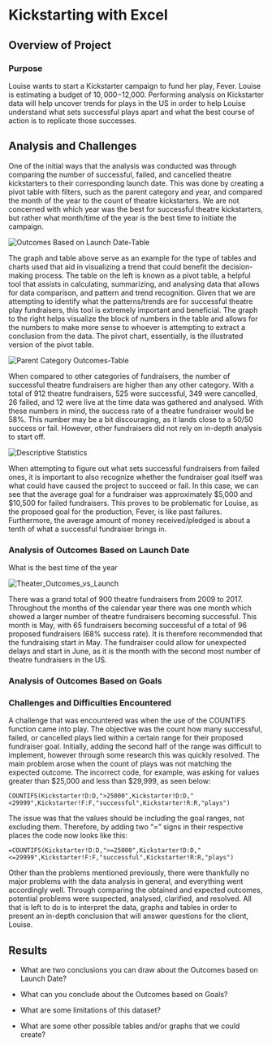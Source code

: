 # Kickstarting with Excel

## Overview of Project

### Purpose

Louise wants to start a Kickstarter campaign to fund her play, Fever. Louise is estimating a budget of $10,000-$12,000. Performing analysis on Kickstarter data will help uncover trends for plays in the US in order to help Louise understand what sets successful plays apart and what the best course of action is to replicate those successes.

## Analysis and Challenges

One of the initial ways that the analysis was conducted was through comparing the number of successful, failed, and cancelled theatre kickstarters to their corresponding launch date. This was done by creating a pivot table with filters, such as the parent category and year, and compared the month of the year to the count of theatre kickstarters. We are not concerned with which year was the best for successful theatre kickstarters, but rather what month/time of the year is the best time to initiate the campaign.

![Outcomes Based on Launch Date-Table](https://user-images.githubusercontent.com/111096246/187094409-51db5d65-857b-4ab1-821a-8f2e61cef7c4.PNG)

The graph and table above serve as an example for the type of tables and charts used that aid in visualizing a trend that could benefit the decision-making process. The table on the left is known as a pivot table, a helpful tool that assists in calculating, summarizing, and analysing data that allows for data comparison, and pattern and trend recognition. Given that we are attempting to identify what the patterns/trends are for successful theatre play fundraisers, this tool is extremely important and beneficial. The graph to the right helps visualize the block of numbers in the table and allows for the numbers to make more sense to whoever is attempting to extract a conclusion from the data. The pivot chart, essentially, is the illustrated version of the pivot table.

![Parent Category Outcomes-Table](https://user-images.githubusercontent.com/111096246/187531614-f7795ba6-8494-4342-a4e6-7ba0d3a1cb72.PNG)

When compared to other categories of fundraisers, the number of successful theatre fundraisers are higher than any other category. With a total of 912 theatre fundraisers, 525 were successful, 349 were cancelled, 26 failed, and 12 were live at the time data was gathered and analysed. With these numbers in mind, the success rate of a theatre fundraiser would be 58%. This number may be a bit discouraging, as it lands close to a 50/50 success or fail. However, other fundraisers did not rely on in-depth analysis to start off.

![Descriptive Statistics](https://user-images.githubusercontent.com/111096246/187531772-2f285d50-1238-4721-bd62-a69da7df1c61.PNG)

When attempting to figure out what sets successful fundraisers from failed ones, it is important to also recognize whether the fundraiser goal itself was what could have caused the project to succeed or fail. In this case, we can see that the average goal for a fundraiser was approximately $5,000 and $10,500 for failed fundraisers. This proves to be problematic for Louise, as the proposed goal for the production, Fever, is like past failures. Furthermore, the average amount of money received/pledged is about a tenth of what a successful fundraiser brings in.

### Analysis of Outcomes Based on Launch Date

What is the best time of the year 

![Theater_Outcomes_vs_Launch](https://user-images.githubusercontent.com/111096246/187095012-6d7f7fa4-5cce-4ffa-b36c-6ec2b2a235cd.png)

There was a grand total of 900 theatre fundraisers from 2009 to 2017. Throughout the months of the calendar year there was one month which showed a larger number of theatre fundraisers becoming successful. This month is May, with 65 fundraisers becoming successful of a total of 96 proposed fundraisers (68% success rate). It is therefore recommended that the fundraising start in May. The fundraiser could allow for unexpected delays and start in June, as it is the month with the second most number of theatre fundraisers in the US.

### Analysis of Outcomes Based on Goals

### Challenges and Difficulties Encountered

A challenge that was encountered was when the use of the COUNTIFS function came into play. The objective was the count how many successful, failed, or cancelled plays lied within a certain range for their proposed fundraiser goal. Initially, adding the second half of the range was difficult to implement, however through some research this was quickly resolved. The main problem arose when the count of plays was not matching the expected outcome. The incorrect code, for example, was asking for values greater than $25,000 and less than $29,999, as seen below:

```
COUNTIFS(Kickstarter!D:D,">25000",Kickstarter!D:D,"<29999",Kickstarter!F:F,"successful",Kickstarter!R:R,"plays")
```

The issue was that the values should be including the goal ranges, not excluding them. Therefore, by adding two “=” signs in their respective places the code now looks like this:

```
=COUNTIFS(Kickstarter!D:D,">=25000",Kickstarter!D:D,"<=29999",Kickstarter!F:F,"successful",Kickstarter!R:R,"plays")
```

Other than the problems mentioned previously, there were thankfully no major problems with the data analysis in general, and everything went accordingly well. Through comparing the obtained and expected outcomes, potential problems were suspected, analysed, clarified, and resolved. All that is left to do is to interpret the data, graphs and tables in order to present an in-depth conclusion that will answer questions for the client, Louise.

## Results

- What are two conclusions you can draw about the Outcomes based on Launch Date?

- What can you conclude about the Outcomes based on Goals?

- What are some limitations of this dataset?

- What are some other possible tables and/or graphs that we could create?
